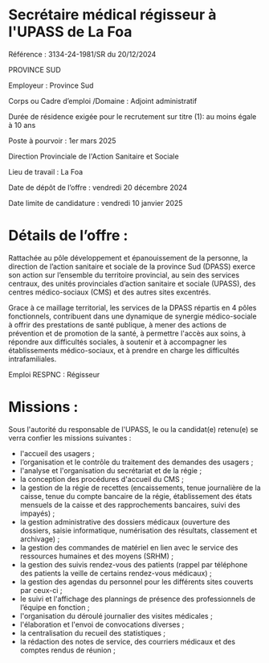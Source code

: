 # Secrétaire médical régisseur à l'UPASS de La Foa

Référence : 3134-24-1981/SR du 20/12/2024

PROVINCE SUD

Employeur : Province Sud

Corps ou Cadre d’emploi /Domaine : Adjoint administratif

Durée de résidence exigée pour le recrutement sur titre (1): au moins égale à 10 ans

Poste à pourvoir : 1er mars 2025

Direction Provinciale de l'Action Sanitaire et Sociale

Lieu de travail : La Foa

Date de dépôt de l’offre : vendredi 20 décembre 2024

Date limite de candidature : vendredi 10 janvier 2025

# Détails de l’offre :

Rattachée au pôle développement et épanouissement de la personne, la direction de l’action sanitaire et sociale de la province Sud (DPASS) exerce son action sur l’ensemble du territoire provincial, au sein des services centraux, des unités provinciales d’action sanitaire et sociale (UPASS), des centres médico-sociaux (CMS) et des autres sites excentrés.

Grace à ce maillage territorial, les services de la DPASS répartis en 4 pôles fonctionnels, contribuent dans une dynamique de synergie médico-sociale à offrir des prestations de santé publique, à mener des actions de prévention et de promotion de la santé, à permettre l'accès aux soins, à répondre aux difficultés sociales, à soutenir et à accompagner les établissements médico-sociaux, et à prendre en charge les difficultés intrafamiliales.

Emploi RESPNC : Régisseur

# Missions :

Sous l'autorité du responsable de l'UPASS, le ou la candidat(e) retenu(e) se verra confier les missions suivantes :

- l'accueil des usagers ;
- l’organisation et le contrôle du traitement des demandes des usagers ;
- l'analyse et l'organisation du secrétariat et de la régie ;
- la conception des procédures d'accueil du CMS ;
- la gestion de la régie de recettes (encaissements, tenue journalière de la caisse, tenue du compte bancaire de la régie, établissement des états mensuels de la caisse et des rapprochements bancaires, suivi des impayés) ;
- la gestion administrative des dossiers médicaux (ouverture des dossiers, saisie informatique, numérisation des résultats, classement et archivage) ;
- la gestion des commandes de matériel en lien avec le service des ressources humaines et des moyens (SRHM) ;
- la gestion des suivis rendez-vous des patients (rappel par téléphone des patients la veille de certains rendez-vous médicaux) ;
- la gestion des agendas du personnel pour les différents sites couverts par ceux-ci ;
- le suivi et l'affichage des plannings de présence des professionnels de l’équipe en fonction ;
- l'organisation du déroulé journalier des visites médicales ;
- l'élaboration et l'envoi de convocations diverses ;
- la centralisation du recueil des statistiques ;
- la rédaction des notes de service, des courriers médicaux et des comptes rendus de réunion ;
